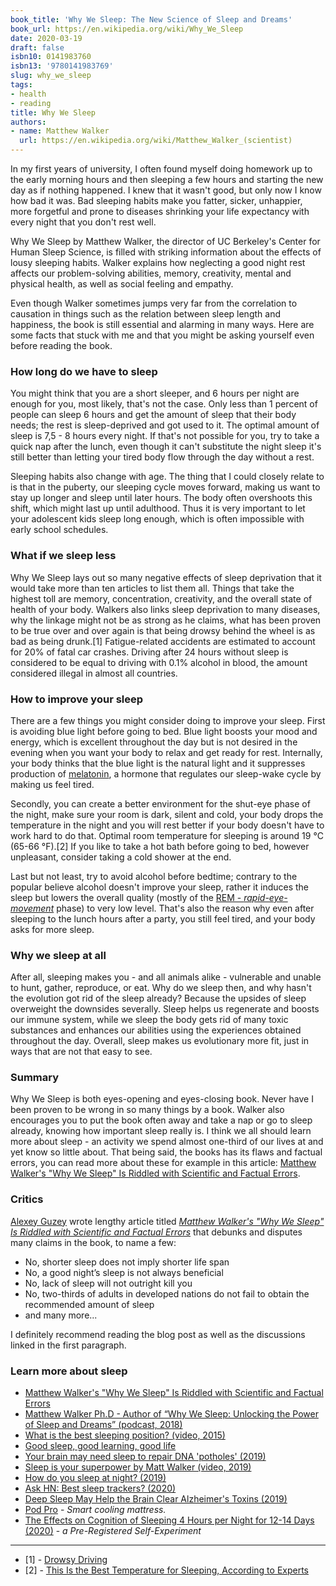 ```yaml
---
book_title: 'Why We Sleep: The New Science of Sleep and Dreams'
book_url: https://en.wikipedia.org/wiki/Why_We_Sleep
date: 2020-03-19
draft: false
isbn10: 0141983760
isbn13: '9780141983769'
slug: why_we_sleep
tags:
- health
- reading
title: Why We Sleep
authors:
- name: Matthew Walker
  url: https://en.wikipedia.org/wiki/Matthew_Walker_(scientist)
---
```



In my first years of university, I often found myself doing homework up to the early morning hours
and then sleeping a few hours and starting the new day as if nothing happened.
I knew that it wasn't good, but only now I know how bad it was.
Bad sleeping habits make you fatter, sicker, unhappier, more forgetful and prone to diseases
shrinking your life expectancy with every night that you don't rest well.

Why We Sleep by Matthew Walker, the director of UC Berkeley's Center for Human Sleep Science,
is filled with striking information about the effects of lousy sleeping habits.
Walker explains how neglecting a good night rest affects our problem-solving abilities,
memory, creativity, mental and physical health, as well as social feeling and empathy.

Even though Walker sometimes jumps very far from the correlation to causation in things
such as the relation between sleep length and happiness, the book is still essential and alarming in many ways.
Here are some facts that stuck with me and that you might be asking yourself even before reading the book.

### How long do we have to sleep

You might think that you are a short sleeper, and 6 hours per night are enough for you, most likely,
that's not the case. Only less than 1 percent of people can sleep 6 hours and get the amount
of sleep that their body needs; the rest is sleep-deprived and got used to it. The optimal amount of sleep
is 7,5 - 8 hours every night. If that's not possible for you, try to take a quick nap after the lunch,
even though it can't substitute the night sleep it's still better than letting your tired body
flow through the day without a rest.

Sleeping habits also change with age. The thing that I could closely relate to is that in the puberty,
our sleeping cycle moves forward, making us want to stay up longer and sleep until later hours.
The body often overshoots this shift, which might last up until adulthood. Thus it is very important
to let your adolescent kids sleep long enough, which is often impossible with early school schedules.

### What if we sleep less

Why We Sleep lays out so many negative effects of sleep deprivation that it would take more than ten
articles to list them all. Things that take the highest toll are memory, concentration, creativity,
and the overall state of health of your body. Walkers also links sleep deprivation to many diseases,
why the linkage might not be as strong as he claims, what has been proven to be true over and over again
is that being drowsy behind the wheel is as bad as being drunk.\[1\] Fatigue-related accidents are estimated
to account for 20% of fatal car crashes. Driving after 24 hours without sleep is considered to be equal
to driving with 0.1% alcohol in blood, the amount considered illegal in almost all countries.

### How to improve your sleep

There are a few things you might consider doing to improve your sleep. First is avoiding blue light
before going to bed. Blue light boosts your mood and energy, which is excellent throughout the day
but is not desired in the evening when you want your body to relax and get ready for rest.
Internally, your body thinks that the blue light is the natural light and it suppresses production of
[melatonin](https://en.wikipedia.org/wiki/Melatonin), a hormone that regulates our sleep-wake cycle
by making us feel tired.

Secondly, you can create a better environment for the shut-eye phase of the night,
make sure your room is dark, silent and cold, your body drops the temperature in the night and you will
rest better if your body doesn't have to work hard to do that. Optimal room temperature for sleeping
is around 19 °C (65-66 °F).\[2\] If you like to take a hot bath before going to bed, however unpleasant,
consider taking a cold shower at the end.

Last but not least, try to avoid alcohol before bedtime; contrary to the popular believe alcohol
doesn't improve your sleep, rather it induces the sleep but lowers the overall quality
(mostly of the [REM - _rapid-eye-movement_](https://en.wikipedia.org/wiki/Rapid_eye_movement_sleep) phase)
to very low level. That's also the reason why even after sleeping to the lunch hours after a party,
you still feel tired, and your body asks for more sleep.

### Why we sleep at all

After all, sleeping makes you - and all animals alike - vulnerable and unable to hunt, gather, reproduce, or eat.
Why do we sleep then, and why hasn't the evolution got rid of the sleep already? Because the upsides of sleep
overweight the downsides severally. Sleep helps us regenerate and boosts our immune system, while we sleep
the body gets rid of many toxic substances and enhances our abilities using the experiences obtained throughout
the day. Overall, sleep makes us evolutionary more fit, just in ways that are not that easy to see.

### Summary

Why We Sleep is both eyes-opening and eyes-closing book. Never have I been proven to be wrong in so many
things by a book. Walker also encourages you to put the book often away and take a nap or go to sleep already,
knowing how important sleep really is. I think we all should learn more about sleep - an activity we spend
almost one-third of our lives at and yet know so little about. That being said, the books has its flaws and
factual errors, you can read more about these for example in this article: [Matthew Walker's "Why We Sleep" Is Riddled with Scientific and Factual Errors](https://guzey.com/books/why-we-sleep/).

### Critics

[Alexey Guzey](https://guzey.com) wrote lengthy article titled _[Matthew Walker's "Why We Sleep" Is Riddled with Scientific and Factual Errors](https://guzey.com/books/why-we-sleep/)_
that debunks and disputes many claims in the book, to name a few:

- No, shorter sleep does not imply shorter life span
- No, a good night’s sleep is not always beneficial
- No, lack of sleep will not outright kill you
- No, two-thirds of adults in developed nations do not fail to obtain the recommended amount of sleep
- and many more...

I definitely recommend reading the blog post as well as the discussions linked in the first paragraph.

### Learn more about sleep

* [Matthew Walker's "Why We Sleep" Is Riddled with Scientific and Factual Errors](https://guzey.com/books/why-we-sleep/)
* [Matthew Walker Ph.D - Author of “Why We Sleep: Unlocking the Power of Sleep and Dreams” (podcast, 2018)](https://overcast.fm/+RxHE3jC4w)
* [What is the best sleeping position? (video, 2015)](https://www.youtube.com/watch?v=or03pT-D8cQ)
* [Good sleep, good learning, good life](https://www.supermemo.com/en/archives1990-2015/articles/sleep)
* [Your brain may need sleep to repair DNA 'potholes' (2019)](https://www.cbc.ca/radio/quirks/mar-9-2019-science-of-awe-blue-whales-and-sonar-chromosomes-and-sleep-and-more-1.5047142/your-brain-may-need-sleep-to-repair-dna-potholes-1.5047151)
* [Sleep is your superpower by Matt Walker (video, 2019)](https://www.youtube.com/watch?v=5MuIMqhT8DM)
* [How do you sleep at night? (2019)](https://justinjackson.ca/sleep)
* [Ask HN: Best sleep trackers? (2020)](https://news.ycombinator.com/item?id=22685537)
* [Deep Sleep May Help the Brain Clear Alzheimer's Toxins (2019)](https://news.ycombinator.com/item?id=21414565)
* [Pod Pro](https://www.eightsleep.com/eight-pod-sleep-cool/) - _Smart cooling mattress._
* [The Effects on Cognition of Sleeping 4 Hours per Night for 12-14 Days (2020)](https://guzey.com/science/sleep/14-day-sleep-deprivation-self-experiment/) - _a Pre-Registered Self-Experiment_

---

- \[1\] - [ Drowsy Driving ](https://www.nhtsa.gov/risky-driving/drowsy-driving)
- \[2\] - [This Is the Best Temperature for Sleeping, According to Experts](https://www.health.com/condition/sleep/best-temperature-for-sleeping)

